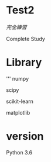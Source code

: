# Test2
  _完全練習_
  
  Complete Study

# Library
  ''' numpy
  
  scipy
  
  scikit-learn
  
  matplotlib

# version
  Python 3.6
